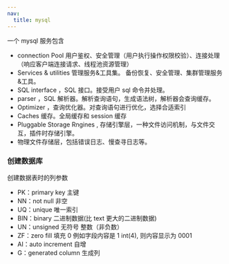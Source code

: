 ```yaml
---
nav:
  title: mysql
---
```


一个 mysql 服务包含

- connection Pool 用户鉴权、安全管理（用户执行操作权限校验）、连接处理（响应客户端连接请求、线程池资源管理）
- Services & utilities 管理服务&工具集。 备份恢复、安全管理、集群管理服务&工具。
- SQL interface ，SQL 接口。接受用户 sql 命令并处理。
- parser ，SQL 解析器。解析查询语句，生成语法树，解析器会查询缓存。
- Optimizer ，查询优化器。对查询语句进行优化，选择合适索引
- Caches 缓存。全局缓存和 session 缓存
- Pluggable Storage Rngines , 存储引擎层，一种文件访问机制，与文件交互，插件时存储引擎。
- 物理文件存储层，包括错误日志、慢查寻日志等。

### 创建数据库

创建数据表时的列参数

- PK：primary key 主键
- NN：not null 非空
- UQ：unique 唯一索引
- BIN：binary 二进制数据(比 text 更大的二进制数据)
- UN：unsigned 无符号 整数（非负数）
- ZF：zero fill 填充 0 例如字段内容是 1 int(4), 则内容显示为 0001
- AI：auto increment 自增
- G：generated column 生成列
